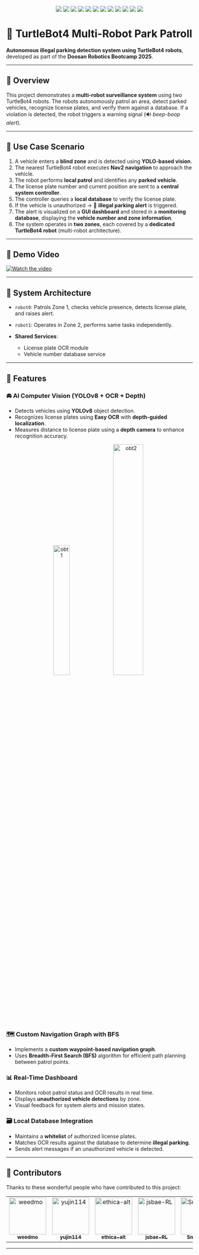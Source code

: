 <p align="center">
  <img src="https://img.shields.io/badge/ROS2-Humble-blue?logo=ros" />
  <img src="https://img.shields.io/badge/TurtleBot4-robot-brightgreen?logo=raspberrypi" />
  <img src="https://img.shields.io/badge/Python-3.10-yellow?logo=python" />
  <img src="https://img.shields.io/badge/C++-language-00599C?logo=c%2B%2B" />
  <img src="https://img.shields.io/badge/YOLOv8-CV-red?logo=opencv" />
  <img src="https://img.shields.io/badge/EasyOCR-OCR-orange?logo=openai" />
  <img src="https://img.shields.io/badge/SQLite-database-lightgrey?logo=sqlite" />
  <img src="https://img.shields.io/badge/MySQL-database-blue?logo=mysql" />
  <img src="https://img.shields.io/badge/FastAPI-backend-green?logo=fastapi" />
  <img src="https://img.shields.io/badge/Docker-container-2496ED?logo=docker" />
  <img src="https://img.shields.io/badge/Nav2-navigation-critical?logo=mapbox" />
  <img src="https://img.shields.io/badge/License-Apache%202.0-blue.svg?logo=apache" />
</p>

# 🚓 TurtleBot4 Multi-Robot Park Patroll

**Autonomous illegal parking detection system using TurtleBot4 robots**, developed as part of the **Doosan Robotics Bootcamp 2025**.

---

## 📌 Overview

This project demonstrates a **multi-robot surveillance system** using two TurtleBot4 robots. The robots autonomously patrol an area, detect parked vehicles, recognize license plates, and verify them against a database. If a violation is detected, the robot triggers a warning signal (🔊 *beep-boop alert*).

---

## 🎯 Use Case Scenario

1. A vehicle enters a **blind zone** and is detected using **YOLO-based vision**.
2. The nearest TurtleBot4 robot executes **Nav2 navigation** to approach the vehicle.
3. The robot performs **local patrol** and identifies any **parked vehicle**.
4. The license plate number and current position are sent to a **central system controller**.
5. The controller queries a **local database** to verify the license plate.
6. If the vehicle is unauthorized → 🚨 **illegal parking alert** is triggered.
7. The alert is visualized on a **GUI dashboard** and stored in a **monitoring database**, displaying the **vehicle number and zone information**.
8. The system operates in **two zones**, each covered by a **dedicated TurtleBot4 robot** (multi-robot architecture).

---

## 🎥 Demo Video

[![Watch the video](https://img.youtube.com/vi/ikRZk5629sc/0.jpg)](https://youtu.be/ikRZk5629sc)

---


## 🔁 System Architecture

* `robot0`: Patrols Zone 1, checks vehicle presence, detects license plate, and raises alert.
* `robot1`: Operates in Zone 2, performs same tasks independently.
* **Shared Services**:

  * License plate OCR module
  * Vehicle number database service

---

## 🔧 Features

### 🚘 AI Computer Vision (YOLOv8 + OCR + Depth)
- Detects vehicles using **YOLOv8** object detection.
- Recognizes license plates using **Easy OCR** with **depth-guided localization**.
- Measures distance to license plate using a **depth camera** to enhance recognition accuracy.
<p align="center">
  <img src="https://github.com/user-attachments/assets/ce79af0a-64f4-4c7b-b4be-d8aa1e960cdf" width="30%" alt="obt1"/>
  <img src="https://github.com/user-attachments/assets/ecc03aea-abe6-4bbc-99b6-1a25151a2344" width="40%" alt="obt2"/>
</p>

### 🗺️ Custom Navigation Graph with BFS
- Implements a **custom waypoint-based navigation graph**.
- Uses **Breadth-First Search (BFS)** algorithm for efficient path planning between patrol points.

### 📊 Real-Time Dashboard
- Monitors robot patrol status and OCR results in real time.
- Displays **unauthorized vehicle detections** by zone.
- Visual feedback for system alerts and mission states.

### 🗃️ Local Database Integration
- Maintains a **whitelist** of authorized license plates.
- Matches OCR results against the database to determine **illegal parking**.
- Sends alert messages if an unauthorized vehicle is detected.

---
## 👥 Contributors

Thanks to these wonderful people who have contributed to this project:

<table>
  <tr>
    <td align="center">
      <a href="https://github.com/weedmo">
        <img src="https://github.com/weedmo.png" width="100px;" alt="weedmo"/><br />
        <sub><b>weedmo</b></sub>
      </a>
    </td>
    <td align="center">
      <a href="https://github.com/yujin114">
        <img src="https://github.com/yujin114.png" width="100px;" alt="yujin114"/><br />
        <sub><b>yujin114</b></sub>
      </a>
    </td>
    <td align="center">
      <a href="https://github.com/ethica-alt">
        <img src="https://github.com/ethica-alt.png" width="100px;" alt="ethica-alt"/><br />
        <sub><b>ethica-alt</b></sub>
      </a>
    </td>
    <td align="center">
      <a href="https://github.com/jsbae-RL">
        <img src="https://github.com/weedmo.png" width="100px;" alt="jsbae-RL"/><br />
        <sub><b>jsbae-RL</b></sub>
      </a>
    </td>
    <td align="center">
      <a href="https://github.com/SmiteLims">
        <img src="https://github.com/SmiteLims.png" width="100px;" alt="SmiteLims"/><br />
        <sub><b>SmiteLims</b></sub>
      </a>
    </td>
    <td align="center">
      <a href="https://github.com/taeyoung730">
        <img src="https://github.com/taeyoung730.png" width="100px;" alt="taeyoung730"/><br />
        <sub><b>taeyoung730</b></sub>
      </a>
    </td>
    <td align="center">
      <a href="https://github.com/kimdoyub">
        <img src="https://github.com/kimdoyub.png" width="100px;" alt="kimdoyub"/><br />
        <sub><b>kimdoyub</b></sub>
      </a>
    </td>
  </tr>
</table>


---

